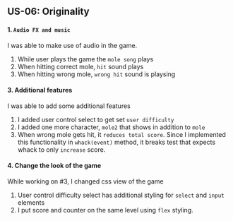 ## US-06: Originality

#### 1. `Audio FX and music`

I was able to make use of audio in the game. 
1. While user plays the game the `mole song` plays
2. When hitting correct mole, `hit` sound plays
3. When hitting wrong mole, `wrong hit` sound is playsing

#### 3. Additional features

I was able to add some additional features
1. I added user control select to get set `user difficulty`
2. I added one more character, `mole2` that shows in addition to `mole`
3. When wrong mole gets hit, it `reduces total score`. 
    Since I implemented this functionality in `whack(event)` method,
    it breaks test that expects whack to only `increase` score.

#### 4. Change the look of the game
While working on #3, I changed css view of the game
1. User control difficulty select has additional styling for `select` and `input` elements
2. I put score and counter on the same level using `flex` styling.